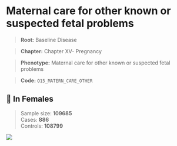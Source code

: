 # Maternal care for other known or suspected fetal problems

> **Root:** Baseline Disease  

> **Chapter:** Chapter XV- Pregnancy  

> **Phenotype:** Maternal care for other known or suspected fetal problems  

> **Code:** `O15_MATERN_CARE_OTHER`

## 👩 In Females  
> Sample size: **109685**  
> Cases: **886**  
> Controls: **108799**
<img src="/Disease/Figures/ALL/Baseline/O15_MATERN_CARE_OTHER.png"/>
<CsvTable src="/Disease_Data/ALL/Baseline/LG_O15_MATERN_CARE_OTHER.csv" label="🔍 View full results" />
